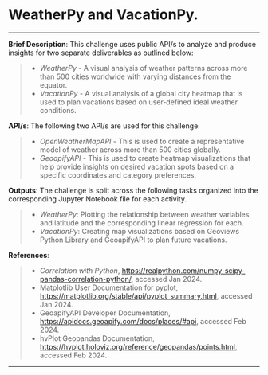 # WeatherPy and VacationPy.
---
**Brief Description**: This challenge uses public API/s to analyze and produce insights for two separate deliverables as outlined below:
> - *WeatherPy* - A visual analysis of weather patterns across more than 500 cities worldwide with varying distances from the equator.
> - *VacationPy* - A visual analysis of a global city heatmap that is used to plan vacations based on user-defined ideal weather conditions.<br>

**API/s**: The following two API/s are used for this challenge:
> - *OpenWeatherMapAPI* - This is used to create a representative model of weather across more than 500 cities globally.
> - *GeoapifyAPI* - This is used to create heatmap visualizations that help provide insights on desired vacation spots based on a specific coordinates and category preferences.<br>

**Outputs**: The challenge is split across the following tasks organized into the corresponding Jupyter Notebook file for each activity.<br>
> - *WeatherPy*: Plotting the relationship between weather variables and latitude and the corresponding linear regression for each. 
> - *VacationPy*: Creating map visualizations based on Geoviews Python Library and GeoapifyAPI to plan future vacations.<br>

**References**:
> - *Correlation with Python*, https://realpython.com/numpy-scipy-pandas-correlation-python/, accessed Jan 2024.
> - Matplotlib User Documentation for pyplot, https://matplotlib.org/stable/api/pyplot_summary.html, accessed Jan 2024.
> - GeoapifyAPI Developer Documentation, https://apidocs.geoapify.com/docs/places/#api, accessed Feb 2024.
> - hvPlot Geopandas Documentation, https://hvplot.holoviz.org/reference/geopandas/points.html, accessed Feb 2024.
---
